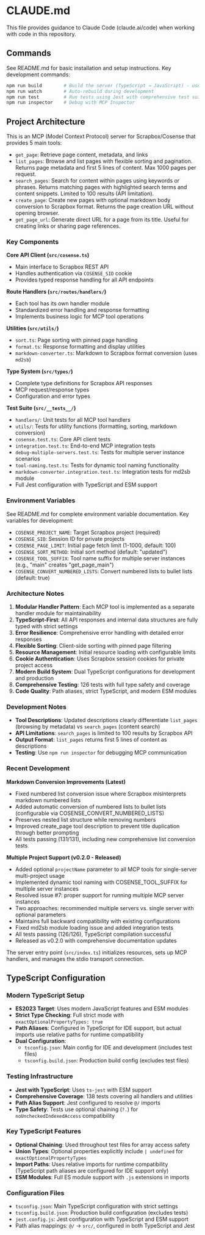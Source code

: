 # CLAUDE.md

This file provides guidance to Claude Code (claude.ai/code) when working with code in this repository.

## Commands

See README.md for basic installation and setup instructions. Key development commands:

```bash
npm run build        # Build the server (TypeScript → JavaScript) - uses tsconfig.build.json
npm run watch        # Auto-rebuild during development
npm run test         # Run tests using Jest with comprehensive test suite
npm run inspector    # Debug with MCP Inspector
```

## Project Architecture

This is an MCP (Model Context Protocol) server for Scrapbox/Cosense that provides 5 main tools:

- `get_page`: Retrieve page content, metadata, and links
- `list_pages`: Browse and list pages with flexible sorting and pagination. Returns page metadata and first 5 lines of content. Max 1000 pages per request.
- `search_pages`: Search for content within pages using keywords or phrases. Returns matching pages with highlighted search terms and content snippets. Limited to 100 results (API limitation).
- `create_page`: Create new pages with optional markdown body conversion to Scrapbox format. Returns the page creation URL without opening browser.
- `get_page_url`: Generate direct URL for a page from its title. Useful for creating links or sharing page references.

### Key Components

**Core API Client (`src/cosense.ts`)**
- Main interface to Scrapbox REST API
- Handles authentication via `COSENSE_SID` cookie
- Provides typed response handling for all API endpoints

**Route Handlers (`src/routes/handlers/`)**
- Each tool has its own handler module
- Standardized error handling and response formatting
- Implements business logic for MCP tool operations

**Utilities (`src/utils/`)**
- `sort.ts`: Page sorting with pinned page handling
- `format.ts`: Response formatting and display utilities
- `markdown-converter.ts`: Markdown to Scrapbox format conversion (uses `md2sb`)

**Type System (`src/types/`)**
- Complete type definitions for Scrapbox API responses
- MCP request/response types
- Configuration and error types

**Test Suite (`src/__tests__/`)**
- `handlers/`: Unit tests for all MCP tool handlers
- `utils/`: Tests for utility functions (formatting, sorting, markdown conversion)
- `cosense.test.ts`: Core API client tests
- `integration.test.ts`: End-to-end MCP integration tests
- `debug-multiple-servers.test.ts`: Tests for multiple server instance scenarios
- `tool-naming.test.ts`: Tests for dynamic tool naming functionality
- `markdown-converter.integration.test.ts`: Integration tests for md2sb module
- Full Jest configuration with TypeScript and ESM support

### Environment Variables

See README.md for complete environment variable documentation. Key variables for development:

- `COSENSE_PROJECT_NAME`: Target Scrapbox project (required)
- `COSENSE_SID`: Session ID for private projects
- `COSENSE_PAGE_LIMIT`: Initial page fetch limit (1-1000, default: 100)
- `COSENSE_SORT_METHOD`: Initial sort method (default: "updated")
- `COSENSE_TOOL_SUFFIX`: Tool name suffix for multiple server instances (e.g., "main" creates "get_page_main")
- `COSENSE_CONVERT_NUMBERED_LISTS`: Convert numbered lists to bullet lists (default: true)

### Architecture Notes

1. **Modular Handler Pattern**: Each MCP tool is implemented as a separate handler module for maintainability
2. **TypeScript-First**: All API responses and internal data structures are fully typed with strict settings
3. **Error Resilience**: Comprehensive error handling with detailed error responses
4. **Flexible Sorting**: Client-side sorting with pinned page filtering
5. **Resource Management**: Initial resource loading with configurable limits
6. **Cookie Authentication**: Uses Scrapbox session cookies for private project access
7. **Modern Build System**: Dual TypeScript configurations for development and production
8. **Comprehensive Testing**: 126 tests with full type safety and coverage
9. **Code Quality**: Path aliases, strict TypeScript, and modern ESM modules

### Development Notes

- **Tool Descriptions**: Updated descriptions clearly differentiate `list_pages` (browsing by metadata) vs `search_pages` (content search)
- **API Limitations**: `search_pages` is limited to 100 results by Scrapbox API
- **Output Format**: `list_pages` returns first 5 lines of content as descriptions
- **Testing**: Use `npm run inspector` for debugging MCP communication

### Recent Development

**Markdown Conversion Improvements (Latest)**
- Fixed numbered list conversion issue where Scrapbox misinterprets markdown numbered lists
- Added automatic conversion of numbered lists to bullet lists (configurable via COSENSE_CONVERT_NUMBERED_LISTS)
- Preserves nested list structure while removing numbers
- Improved create_page tool description to prevent title duplication through better prompting
- All tests passing (131/131), including new comprehensive list conversion tests

**Multiple Project Support (v0.2.0 - Released)**
- Added optional `projectName` parameter to all MCP tools for single-server multi-project usage
- Implemented dynamic tool naming with COSENSE_TOOL_SUFFIX for multiple server instances
- Resolved issue #7: proper support for running multiple MCP server instances
- Two approaches: recommended multiple servers vs. single server with optional parameters
- Maintains full backward compatibility with existing configurations
- Fixed md2sb module loading issue and added integration tests
- All tests passing (126/126), TypeScript compilation successful
- Released as v0.2.0 with comprehensive documentation updates

The server entry point (`src/index.ts`) initializes resources, sets up MCP handlers, and manages the stdio transport connection.

## TypeScript Configuration

### Modern TypeScript Setup
- **ES2023 Target**: Uses modern JavaScript features and ESM modules
- **Strict Type Checking**: Full strict mode with `exactOptionalPropertyTypes: true`
- **Path Aliases**: Configured in TypeScript for IDE support, but actual imports use relative paths for runtime compatibility
- **Dual Configuration**: 
  - `tsconfig.json`: Main config for IDE and development (includes test files)
  - `tsconfig.build.json`: Production build config (excludes test files)

### Testing Infrastructure
- **Jest with TypeScript**: Uses `ts-jest` with ESM support
- **Comprehensive Coverage**: 138 tests covering all handlers and utilities
- **Path Alias Support**: Jest configured to resolve `@/` imports
- **Type Safety**: Tests use optional chaining (`?.`) for `noUncheckedIndexedAccess` compatibility

### Key TypeScript Features
- **Optional Chaining**: Used throughout test files for array access safety
- **Union Types**: Optional properties explicitly include `| undefined` for `exactOptionalPropertyTypes`
- **Import Paths**: Uses relative imports for runtime compatibility (TypeScript path aliases are configured for IDE support only)
- **ESM Modules**: Full ES module support with `.js` extensions in imports

### Configuration Files
- `tsconfig.json`: Main TypeScript configuration with strict settings
- `tsconfig.build.json`: Production build configuration (excludes tests)
- `jest.config.js`: Jest configuration with TypeScript and ESM support
- Path alias mappings: `@/` → `src/`, configured in both TypeScript and Jest